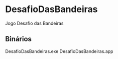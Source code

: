 # DesafioDasBandeiras
Jogo Desafio das Bandeiras

## Binários
DesafioDasBandeiras.exe
DesafioDasBandeiras.app

